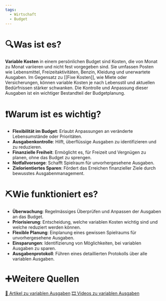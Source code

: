 ```yaml
---
tags:
  - Wirtschaft
  - Budget
---
```

# 🔍Was ist es?
**Variable Kosten** in einem persönlichen Budget sind Kosten, die von Monat zu Monat variieren und nicht fest vorgegeben sind. Sie umfassen Posten wie Lebensmittel, Freizeitaktivitäten, Benzin, Kleidung und unerwartete Ausgaben. Im Gegensatz zu [[Fixe Kosten]], wie Miete oder Versicherungen, können variable Kosten je nach Lebensstil und aktuellen Bedürfnissen stärker schwanken. Die Kontrolle und Anpassung dieser Ausgaben ist ein wichtiger Bestandteil der Budgetplanung.

# ❗Warum ist es wichtig?
- **Flexibilität im Budget**: Erlaubt Anpassungen an veränderte Lebensumstände oder Prioritäten.
- **Ausgabenkontrolle**: Hilft, überflüssige Ausgaben zu identifizieren und zu reduzieren.
- **Finanzielle Freiheit**: Ermöglicht es, für Freizeit und Vergnügen zu planen, ohne das Budget zu sprengen.
- **Notfallvorsorge**: Schafft Spielraum für unvorhergesehene Ausgaben.
- **Zielorientiertes Sparen**: Fördert das Erreichen finanzieller Ziele durch bewusstes Ausgabenmanagement.

# ⛏Wie funktioniert es?
- **Überwachung**: Regelmässiges Überprüfen und Anpassen der Ausgaben an das Budget.
- **Priorisierung**: Entscheidung, welche variablen Kosten wichtig sind und welche reduziert werden können.
- **Flexible Planung**: Einplanung eines gewissen Spielraums für unvorhergesehene Ausgaben.
- **Einsparungen**: Identifizierung von Möglichkeiten, bei variablen Ausgaben zu sparen.
- **Ausgabenprotokoll**: Führen eines detaillierten Protokolls über alle variablen Ausgaben.

# ➕Weitere Quellen
[📄 Artikel zu variablen Ausgaben](https://www.google.com/search?q=variable+Ausgaben&tbm=nws)
[🎞 Videos zu variablen Ausgaben](https://www.google.com/search?q=variable+Ausgaben&tbm=vid)